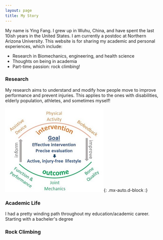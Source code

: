 ```yaml
---
layout: page
title: My Story
---
```


My name is Ying Fang. I grew up in Wuhu, China, and have spent the last 10ish years in the United States. I am currently a postdoc at Northern Arizona University. This website is for sharing my academic and personal experiences, which include:

- Research in Biomechanics, engineering, and health science
- Thoughts on being in academia
- Part-time passion: rock climbing!


### Research

My research aims to understand and modify how people move to improve performance and prevent injuries. This applies to the ones with disabilities, elderly population, athletes, and sometimes myself!

![Crepe](/assets/img/outline.jpg){: .mx-auto.d-block :}

### Academic Life

I had a pretty winding path throughout my education/academic career. Starting with a bacheler's degree 



### Rock Climbing